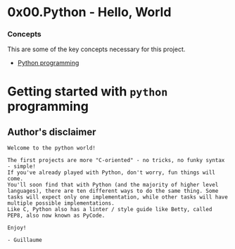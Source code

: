 # 0x00.Python - Hello, World

### Concepts
This are some of the key concepts necessary for this project.
* [Python programming](https://alx-intranet.hbtn.io/concepts/550)

# Getting started with `python` programming
## Author's disclaimer
~~~
Welcome to the python world!

The first projects are more "C-oriented" - no tricks, no funky syntax - simple!
If you've already played with Python, don't worry, fun things will come.
You'll soon find that with Python (and the majority of higher level languages), there are ten different ways to do the same thing. Some tasks will expect only one implementation, while other tasks will have multiple possible implementations.
Like C, Python also has a linter / style guide like Betty, called PEP8, also now known as PyCode.

Enjoy!

- Guillaume
~~~
